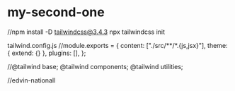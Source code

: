 # my-second-one
//npm install -D tailwindcss@3.4.3
npx tailwindcss init

tailwind.config.js
//module.exports = {
  content: ["./src/**/*.{js,jsx}"],
  theme: { extend: {} },
  plugins: [],
};

//@tailwind base;
@tailwind components;
@tailwind utilities;

//edvin-nationall
